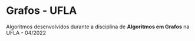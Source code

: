 # Grafos - UFLA

Algoritmos desenvolvidos durante a disciplina de **Algoritmos em Grafos** na UFLA - 04/2022
